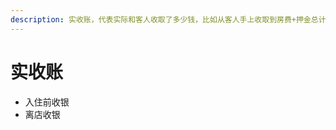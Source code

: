 ```yaml
---
description: 实收账，代表实际和客人收取了多少钱，比如从客人手上收取到房费+押金总计500，其中100为押金，则实收为500.
---
```


# 实收账

* 入住前收银
* 离店收银

